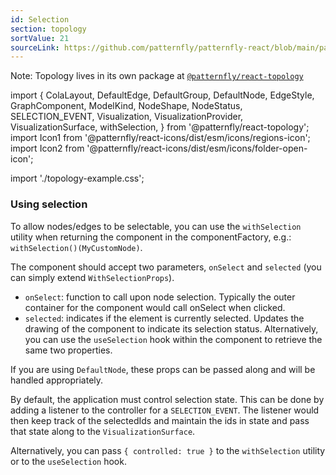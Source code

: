 ```yaml
---
id: Selection
section: topology
sortValue: 21
sourceLink: https://github.com/patternfly/patternfly-react/blob/main/packages/react-topology/src/components/TopologyView/examples/TopologySelectableDemo.tsx
---
```


Note: Topology lives in its own package at [`@patternfly/react-topology`](https://www.npmjs.com/package/@patternfly/react-topology)

import {
  ColaLayout,
  DefaultEdge,
  DefaultGroup,
  DefaultNode,
  EdgeStyle,
  GraphComponent,
  ModelKind,
  NodeShape,
  NodeStatus,
  SELECTION_EVENT,
  Visualization,
  VisualizationProvider,
  VisualizationSurface,
  withSelection,
} from '@patternfly/react-topology';
import Icon1 from '@patternfly/react-icons/dist/esm/icons/regions-icon';
import Icon2 from '@patternfly/react-icons/dist/esm/icons/folder-open-icon';

import './topology-example.css';

### Using selection

To allow nodes/edges to be selectable, you can use the `withSelection` utility when returning the component in the componentFactory, e.g.: `withSelection()(MyCustomNode)`.

The component should accept two parameters, `onSelect` and `selected` (you can simply extend `WithSelectionProps`).

- `onSelect`: function to call upon node selection. Typically the outer container for the component would call onSelect when clicked.
- `selected`: indicates if the element is currently selected. Updates the drawing of the component to indicate its selection status.
Alternatively, you can use the `useSelection` hook within the component to retrieve the same two properties.

If you are using `DefaultNode`, these props can be passed along and will be handled appropriately.

By default, the application must control selection state. This can be done by adding a listener to the controller for a `SELECTION_EVENT`. The listener would then keep track of the selectedIds and maintain the ids in state and pass that state along to the `VisualizationSurface`.

Alternatively, you can pass `{ controlled: true }` to the `withSelection` utility or to the `useSelection` hook.

```ts file='./TopologySelectableDemo.tsx'
```
